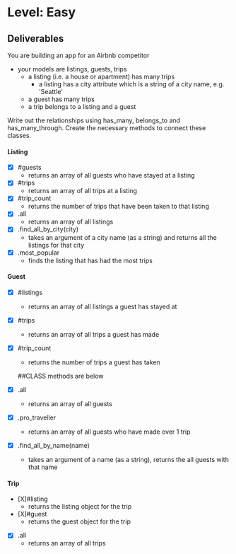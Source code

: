 # Level: Easy

## Deliverables

You are building an app for an Airbnb competitor

- your models are listings, guests, trips
  - a listing (i.e. a house or apartment) has many trips
    - a listing has a city attribute which is a string of a city name, e.g. 'Seattle'
  - a guest has many trips
  - a trip belongs to a listing and a guest

Write out the relationships using has_many, belongs_to and has_many_through.
Create the necessary methods to connect these classes.

#### Listing

-[X] #guests
  - returns an array of all guests who have stayed at a listing 
-[X] #trips
  - returns an array of all trips at a listing
-[X] #trip_count
  - returns the number of trips that have been taken to that listing
-[X] .all
  - returns an array of all listings
-[X] .find_all_by_city(city)
  - takes an argument of a city name (as a string) and returns all the listings for that city
-[X] .most_popular
  - finds the listing that has had the most trips

#### Guest

-[X] #listings
  - returns an array of all listings a guest has stayed at
-[X] #trips
  - returns an array of all trips a guest has made
-[X] #trip_count
  - returns the number of trips a guest has taken

  ##CLASS methods are below
-[X] .all
  - returns an array of all guests
-[X] .pro_traveller
  - returns an array of all guests who have made over 1 trip
-[X] .find_all_by_name(name)
  - takes an argument of a name (as a string), returns the all guests with that name

#### Trip

- [X]#listing
  - returns the listing object for the trip
- [X]#guest
  - returns the guest object for the trip
-[X] .all
  - returns an array of all trips
